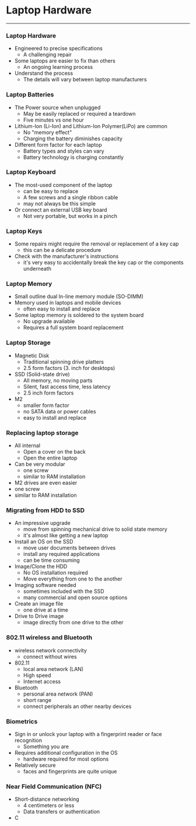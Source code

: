 # Laptop Hardware

---

### Laptop Hardware
- Engineered to precise specifications
	- A challenging repair
- Some laptops are easier to fix than others
	- An ongoing learning process
- Understand the process
	- The details will vary between laptop manufacturers

### Laptop Batteries
- The Power source when unplugged
	- May be easily replaced or required a teardown
	- Five minutes vs one hour
- Lithium-Ion (Li-Ion) and Lithium-Ion Polymer(LiPo) are common
	- No "memory effect"
	- Charging the battery diminishes capacity
- Different form factor for each laptop
	- Battery types and styles can vary
	- Battery technology is charging constantly

### Laptop Keyboard
- The most-used component of the laptop
	- can be easy to replace
	- A few screws and a single ribbon cable
	- may not always be this simple
- Or connect an external USB key board
	- Not very portable, but works in a pinch

### Laptop Keys
- Some repairs might require the removal or replacement of a key cap
	- this can be a delicate procedure
- Check with the manufacturer's instructions
	- it's very easy to accidentally break the key cap or the components underneath

### Laptop Memory
- Small outline dual In-line memory module (SO-DIMM)
- Memory used in laptops and mobile devices
	- often easy to install and replace
- Some laptop memory is soldered to the system board
	- No upgrade available
	- Requires a full system board replacement

### Laptop Storage
- Magnetic Disk
	- Traditional spinning drive platters 
	- 2.5 form factors (3. inch for desktops)
- SSD (Solid-state drive)
	- All memory, no moving parts
	- Silent, fast access time, less latency
	- 2.5 inch form factors
- M2
	- smaller form factor
	- no SATA data or power cables
	- easy to install and replace

### Replacing laptop storage
- All internal
	- Open a cover on the back
	- Open the entire laptop
- Can be very modular
	- one screw
	- similar to RAM installation
- M2 drives are even easier
- one screw
- similar to RAM installation

### Migrating from HDD to SSD
- An impressive upgrade
	- move from spinning mechanical drive to solid state memory
	- it's almost like getting a new laptop
- Install an OS on the SSD
	- move user documents between drives
	- install any required applications
	- can be time consuming
- Image/Clone the HDD
	- No OS installation required
	- Move everything from one to the another
- Imaging software needed
	- sometimes included with the SSD
	- many commercial and open source options
- Create an image file
	- one drive at a time
- Drive to Drive image
	- image directly from one drive to the other

### 802.11 wireless and Bluetooth
- wireless network connectivity
	- connect without wires
- 802.11
	- local area network (LAN)
	- High speed
	- Internet access
- Bluetooth
	- personal area network (PAN)
	- short range
	- connect peripherals an other nearby devices

### Biometrics
- Sign in or unlock your laptop with a fingerprint reader or face recognition
	- Something you are
- Requires additional configuration in the OS
	- hardware required for most options
- Relatively secure
	- faces and fingerprints are quite unique

### Near Field Communication (NFC)
- Short-distance networking
	- 4 centimeters or less
	- Data transfers or authentication
- C